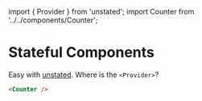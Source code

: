 import { Provider } from 'unstated';
import Counter from '../../components/Counter';

# Stateful Components

Easy with [unstated](https://github.com/jamiebuilds/unstated). Where is the `<Provider>`?

<Counter />

```html
<Counter />
```